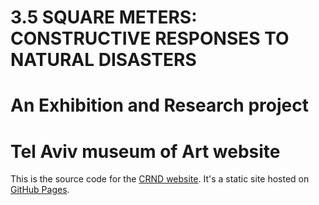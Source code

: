# 3.5 SQUARE METERS: CONSTRUCTIVE RESPONSES TO NATURAL DISASTERS
# An Exhibition and Research project
# Tel Aviv museum of Art website

This is the source code for the [CRND website](http://tamuseum-crnd.com). It's a static site hosted on [GitHub Pages](https://pages.github.com).
